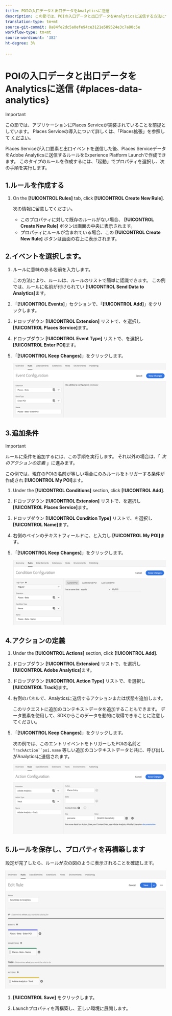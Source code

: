 ```yaml
---
title: POIの入口データと出口データをAnalyticsに送信
description: この節では、POIの入口データと出口データをAnalyticsに送信する方法について説明します。
translation-type: tm+mt
source-git-commit: 8a84fe2dc5a0efe94ce3121e589524e3c7a80c5e
workflow-type: tm+mt
source-wordcount: '382'
ht-degree: 3%

---
```



# POIの入口データと出口データをAnalyticsに送信 {#places-data-analytics}


>[!IMPORTANT]
>
>この節では、アプリケーションにPlaces Serviceが実装されていることを前提としています。 Places Serviceの導入について詳しくは、「Places拡張」を参照して [ください](/help/places-ext-aep-sdks/places-extension/places-extension.md)。

Places Serviceが入口要素と出口イベントを送信した後、Places ServiceデータをAdobe Analyticsに送信するルールをExperience Platform Launchで作成できます。 このタイプのルールを作成するには、「起動」でプロパティを選択し、次の手順を実行します。

## 1.ルールを作成する

1. On the **[!UICONTROL Rules]** tab, click **[!UICONTROL Create New Rule]**.

   次の情報に留意してください。

   * このプロパティに対して既存のルールがない場合、 **[!UICONTROL Create New Rule]** ボタンは画面の中央に表示されます。
   * プロパティにルールが含まれている場合、この **[!UICONTROL Create New Rule]** ボタンは画面の右上に表示されます。

## 2.イベントを選択します。

1. ルールに意味のある名前を入力します。

   この方法により、ルールは、ルールのリストで簡単に認識できます。 この例では、ルールに名前が付けられてい **[!UICONTROL Send Data to Analytics]**&#x200B;ます。

1. 「**[!UICONTROL Events]**」セクションで、「**[!UICONTROL Add]**」をクリックします。

1. ドロップダウン **[!UICONTROL Extension]** リストで、を選択し **[!UICONTROL Places Service]**&#x200B;ます。

1. ドロップダウン **[!UICONTROL Event Type]** リストで、を選択し **[!UICONTROL Enter POI]**&#x200B;ます。

1. 「**[!UICONTROL Keep Changes]**」をクリックします。

   ![&quot;イベントの選択&quot;](/help/assets/pt-selectEvent.png)


## 3.追加条件

>[!IMPORTANT]
>
>ルールに条件を追加するには、この手順を実行します。 それ以外の場合は、「 *次のアクションの定義* 」に進みます。

この例では、現在のPOIの名前が等しい場合にのみルールをトリガーする条件が作成され **[!UICONTROL My POI]**&#x200B;ます。

1. Under the **[!UICONTROL Conditions]** section, click **[!UICONTROL Add]**.

1. ドロップダウン **[!UICONTROL Extension]** リストで、を選択し **[!UICONTROL Places Service]**&#x200B;ます。

1. ドロップダウン **[!UICONTROL Condition Type]** リストで、を選択し **[!UICONTROL Name]**&#x200B;ます。

1. 右側のペインのテキストフィールドに、と入力し **[!UICONTROL My POI]**&#x200B;ます。

1. 「**[!UICONTROL Keep Changes]**」をクリックします。

   ![&quot;条件を設定&quot;](/help/assets/pt-setCondition.png)


## 4.アクションの定義

1. Under the **[!UICONTROL Actions]** section, click **[!UICONTROL Add]**.

1. ドロップダウン **[!UICONTROL Extension]** リストで、を選択し **[!UICONTROL Adobe Analytics]**&#x200B;ます。

1. ドロップダウン **[!UICONTROL Action Type]** リストで、を選択し **[!UICONTROL Track]**&#x200B;ます。

1. 右側のパネルで、Analyticsに送信するアクションまたは状態を追加します。

   このリクエストに追加のコンテキストデータを追加することもできます。 データ要素を使用して、SDKからこのデータを動的に取得できることに注意してください。

1. 「**[!UICONTROL Keep Changes]**」をクリックします。

   次の例では、このエントリイベントをトリガーしたPOIの名前と `TrackAction``poi.name` 等しい追加のコンテキストデータと共に、呼び出しがAnalyticsに送信されます。

   ![&quot;アクションを設定&quot;](/help/assets/pt-setAction.png)

## 5.ルールを保存し、プロパティを再構築します

設定が完了したら、ルールが次の図のように表示されることを確認します。

![&quot;ルールが作成されました&quot;](/help/assets/pt-ruleComplete.png)

1. **[!UICONTROL Save]** をクリックします。

1. Launchプロパティを再構築し、正しい環境に展開します。
